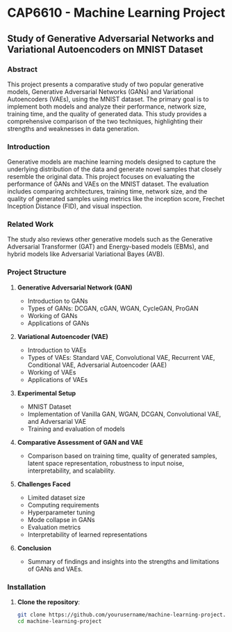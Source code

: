 # CAP6610 - Machine Learning Project

## Study of Generative Adversarial Networks and Variational Autoencoders on MNIST Dataset

### Abstract
This project presents a comparative study of two popular generative models, Generative Adversarial Networks (GANs) and Variational Autoencoders (VAEs), using the MNIST dataset. The primary goal is to implement both models and analyze their performance, network size, training time, and the quality of generated data. This study provides a comprehensive comparison of the two techniques, highlighting their strengths and weaknesses in data generation.

### Introduction
Generative models are machine learning models designed to capture the underlying distribution of the data and generate novel samples that closely resemble the original data. This project focuses on evaluating the performance of GANs and VAEs on the MNIST dataset. The evaluation includes comparing architectures, training time, network size, and the quality of generated samples using metrics like the inception score, Frechet Inception Distance (FID), and visual inspection.

### Related Work
The study also reviews other generative models such as the Generative Adversarial Transformer (GAT) and Energy-based models (EBMs), and hybrid models like Adversarial Variational Bayes (AVB).

### Project Structure
1. **Generative Adversarial Network (GAN)**
   - Introduction to GANs
   - Types of GANs: DCGAN, cGAN, WGAN, CycleGAN, ProGAN
   - Working of GANs
   - Applications of GANs

2. **Variational Autoencoder (VAE)**
   - Introduction to VAEs
   - Types of VAEs: Standard VAE, Convolutional VAE, Recurrent VAE, Conditional VAE, Adversarial Autoencoder (AAE)
   - Working of VAEs
   - Applications of VAEs

3. **Experimental Setup**
   - MNIST Dataset
   - Implementation of Vanilla GAN, WGAN, DCGAN, Convolutional VAE, and Adversarial VAE
   - Training and evaluation of models

4. **Comparative Assessment of GAN and VAE**
   - Comparison based on training time, quality of generated samples, latent space representation, robustness to input noise, interpretability, and scalability.

5. **Challenges Faced**
   - Limited dataset size
   - Computing requirements
   - Hyperparameter tuning
   - Mode collapse in GANs
   - Evaluation metrics
   - Interpretability of learned representations

6. **Conclusion**
   - Summary of findings and insights into the strengths and limitations of GANs and VAEs.

### Installation
1. **Clone the repository**:
   ```bash
   git clone https://github.com/yourusername/machine-learning-project.git
   cd machine-learning-project
